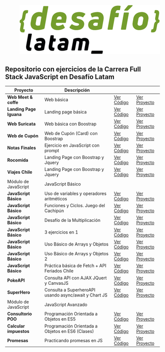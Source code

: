 <h1 align="end">
  <a href="https://desafiolatam.com/full-stack-javascript/">
    <img src="./desafio.png">
  </a>
</h1>

## Repositorio con ejercicios de la Carrera Full Stack JavaScript en Desafío Latam

| Proyecto                | Descripción                                           |                                                                                                |                                                                                    |
| ----------------------- | ----------------------------------------------------- | ---------------------------------------------------------------------------------------------- | ---------------------------------------------------------------------------------- |
| **Web Meet & coffe**    | Web básica                                            | [Ver Código](https://github.com/JFelixZuniga/Ejercicios-DesafioLatam/tree/gh-pages/Desafio-01) | [Ver Proyecto](https://jfelixzuniga.github.io/Ejercicios-DesafioLatam/Desafio-01/) |
| **Landing Page Iguana** | Landing page básica                                   | [Ver Código](https://github.com/JFelixZuniga/Ejercicios-DesafioLatam/tree/gh-pages/Desafio-02) | [Ver Proyecto](https://jfelixzuniga.github.io/Ejercicios-DesafioLatam/Desafio-02/) |
| **Web Suricata**        | Web básica con Boostrap                               | [Ver Código](https://github.com/JFelixZuniga/Ejercicios-DesafioLatam/tree/gh-pages/Desafio-03) | [Ver Proyecto](https://jfelixzuniga.github.io/Ejercicios-DesafioLatam/Desafio-03/) |
| **Web de Cupón**        | Web de Cupón (Card) con Boostrap                      | [Ver Código](https://github.com/JFelixZuniga/Ejercicios-DesafioLatam/tree/gh-pages/Desafio-04) | [Ver Proyecto](https://jfelixzuniga.github.io/Ejercicios-DesafioLatam/Desafio-04/) |
| **Notas Finales**       | Ejercicio en JavaScript con prompt                    | [Ver Código](https://github.com/JFelixZuniga/Ejercicios-DesafioLatam/tree/gh-pages/Desafio-05) | [Ver Proyecto](https://jfelixzuniga.github.io/Ejercicios-DesafioLatam/Desafio-05/) |
| **Rocomida**            | Landing Page con Boostrap y Jquery                    | [Ver Código](https://github.com/JFelixZuniga/Ejercicios-DesafioLatam/tree/gh-pages/Desafio-06) | [Ver Proyecto](https://jfelixzuniga.github.io/Ejercicios-DesafioLatam/Desafio-06/) |
| **Viajes Chile**        | Landing Page con Boostrap y Jquery                    | [Ver Código](https://github.com/JFelixZuniga/Ejercicios-DesafioLatam/tree/gh-pages/Desafio-07) | [Ver Proyecto](https://jfelixzuniga.github.io/Ejercicios-DesafioLatam/Desafio-07/) |
| Módulo de JavaScript    | JavaScript Básico                                     |                                                                                                |                                                                                    |
| **JavaScript Básico**   | Uso de variables y operadores aritméticos             | [Ver Código](https://github.com/JFelixZuniga/Ejercicios-DesafioLatam/tree/gh-pages/Desafio-08) | [Ver Proyecto](https://jfelixzuniga.github.io/Ejercicios-DesafioLatam/Desafio-08/) |
| **JavaScript Básico**   | Funciones y Ciclos. Juego del Cachipún                | [Ver Código](https://github.com/JFelixZuniga/Ejercicios-DesafioLatam/tree/gh-pages/Desafio-13) | [Ver Proyecto](https://jfelixzuniga.github.io/Ejercicios-DesafioLatam/Desafio-13/) |
| **JavaScript Básico**   | Desafío de la Multiplicación                          | [Ver Código](https://github.com/JFelixZuniga/Ejercicios-DesafioLatam/tree/gh-pages/Desafio-09) | [Ver Proyecto](https://jfelixzuniga.github.io/Ejercicios-DesafioLatam/Desafio-09/) |
| **JavaScript Básico**   | 3 ejercicios en 1                                     | [Ver Código](https://github.com/JFelixZuniga/Ejercicios-DesafioLatam/tree/gh-pages/Desafio-10) | [Ver Proyecto](https://jfelixzuniga.github.io/Ejercicios-DesafioLatam/Desafio-10/) |
| **JavaScript Básico**   | Uso Básico de Arrays y Objetos                        | [Ver Código](https://github.com/JFelixZuniga/Ejercicios-DesafioLatam/tree/gh-pages/Desafio-11) | [Ver Proyecto](https://jfelixzuniga.github.io/Ejercicios-DesafioLatam/Desafio-11/) |
| **JavaScript Básico**   | Uso Básico de Arrays y Objetos 2                      | [Ver Código](https://github.com/JFelixZuniga/Ejercicios-DesafioLatam/tree/gh-pages/Desafio-12) | [Ver Proyecto](https://jfelixzuniga.github.io/Ejercicios-DesafioLatam/Desafio-12/) |
| **JavaScript Básico**   | Práctica básica de Fetch + API Feriados Chile         | [Ver Código](https://github.com/JFelixZuniga/Ejercicios-DesafioLatam/tree/gh-pages/Desafio-14) | [Ver Proyecto](https://jfelixzuniga.github.io/Ejercicios-DesafioLatam/Desafio-14/) |
| **PokeAPI**             | Consulta API con AJAX JQuert y CanvasJS               | [Ver Código](https://github.com/JFelixZuniga/Ejercicios-DesafioLatam/tree/gh-pages/PokeApi)    | [Ver Proyecto](https://jfelixzuniga.github.io/Ejercicios-DesafioLatam/PokeApi/)    |
| **SuperHero**           | Consulta a SuperheroAPI usando async/await y Chart JS | [Ver Código](https://github.com/JFelixZuniga/Ejercicios-DesafioLatam/tree/gh-pages/SuperHero)  | [Ver Proyecto](https://jfelixzuniga.github.io/Ejercicios-DesafioLatam/SuperHero/)  |
| Módulo de JavaScript    | JavaScript Avanzado                                   |                                                                                                |                                                                                    |
| **Consultorio POO**     | Programación Orientada a Objetos en ES5               | [Ver Código](https://github.com/JFelixZuniga/Ejercicios-DesafioLatam/tree/gh-pages/Desafio-15) | [Ver Proyecto](https://jfelixzuniga.github.io/Ejercicios-DesafioLatam/Desafio-15/) |
| **Calcular impuestos**  | Programación Orientada a Objetos en ES6 (Clases)      | [Ver Código](https://github.com/JFelixZuniga/Ejercicios-DesafioLatam/tree/gh-pages/Desafio-16) | [Ver Proyecto](https://jfelixzuniga.github.io/Ejercicios-DesafioLatam/Desafio-16/) |
| **Promesas**            | Practicando promesas en JS                            | [Ver Código](https://github.com/JFelixZuniga/Ejercicios-DesafioLatam/tree/gh-pages/Desafio-17) | [Ver Proyecto](https://jfelixzuniga.github.io/Ejercicios-DesafioLatam/Desafio-17/) |
